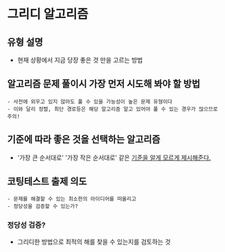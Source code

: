 # 그리디 알고리즘

## 유형 설명

- 현재 상황에서 지금 당장 좋은 것 만을 고르는 방법

## 알고리즘 문제 풀이시 가장 먼저 시도해 봐야 할 방법

    - 사전에 외우고 있지 않아도 풀 수 있을 가능성이 높은 문제 유형이다
    - 이와 달리 정렬, 최단 경로등은 해당 알고리즘 알고 있어야 풀 수 있는 경우가 많으므로 주의!

## 기준에 따라 좋은 것을 선택하는 알고리즘

- '가장 큰 순서대로' '가장 작은 순서대로' 같은 <u>기준을 알게 모르게 제시해준다.</u>

## 코팅테스트 출제 의도

    - 문제를 해결할 수 있는 최소한의 아이디어를 떠올리고
    - 정당성을 검증할 수 있는가?

### 정당성 검증?

- 그리디한 방법으로 최적의 해를 찾을 수 있는지를 검토하는 것

